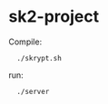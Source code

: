 # sk2-project

Compile: 
   
      ./skrypt.sh         
      
  run:  
  
      ./server 
      


